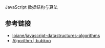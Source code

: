 JavaScript 数据结构与算法

## 参考链接

- [loiane/javascript-datastructures-algorithms](https://github.com/loiane/javascript-datastructures-algorithms)
- [Algorithm | bubkoo](http://bubkoo.com/tags/algorithm/)
